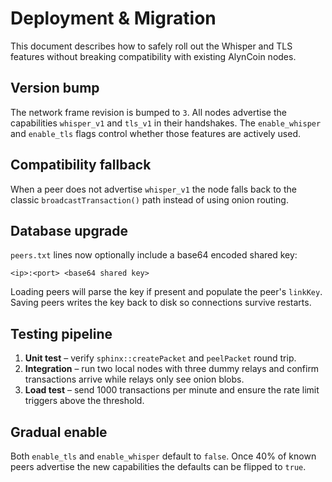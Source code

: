 # Deployment & Migration

This document describes how to safely roll out the Whisper and TLS features
without breaking compatibility with existing AlynCoin nodes.

## Version bump

The network frame revision is bumped to `3`. All nodes advertise the
capabilities `whisper_v1` and `tls_v1` in their handshakes. The
`enable_whisper` and `enable_tls` flags control whether those features are
actively used.

## Compatibility fallback

When a peer does not advertise `whisper_v1` the node falls back to the classic
`broadcastTransaction()` path instead of using onion routing.

## Database upgrade

`peers.txt` lines now optionally include a base64 encoded shared key:

```
<ip>:<port> <base64 shared key>
```

Loading peers will parse the key if present and populate the peer's `linkKey`.
Saving peers writes the key back to disk so connections survive restarts.

## Testing pipeline

1. **Unit test** – verify `sphinx::createPacket` and `peelPacket` round trip.
2. **Integration** – run two local nodes with three dummy relays and confirm
   transactions arrive while relays only see onion blobs.
3. **Load test** – send 1000 transactions per minute and ensure the rate limit
   triggers above the threshold.

## Gradual enable

Both `enable_tls` and `enable_whisper` default to `false`. Once 40% of known
peers advertise the new capabilities the defaults can be flipped to `true`.
